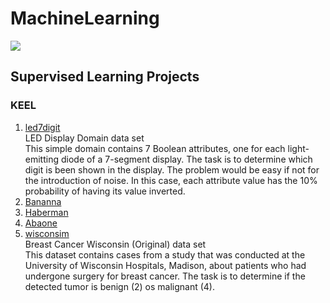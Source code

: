 # MachineLearning
<img src="Projects/Supervised/Standard/wisconsin/Data/Visual/andrews_curves.png">

## Supervised Learning Projects
### KEEL
1. [led7digit](KEEL/Projects/Supervised/Standard/led7digit/)  
   LED Display Domain data set  
   This simple domain contains 7 Boolean attributes, one for each light-emitting diode of a 7-segment display. The task is to determine which digit is been shown in the display. The problem would be easy if not for the introduction of noise. In this case, each attribute value has the 10% probability of having its value inverted.  
2. [Bananna](KEEL/Projects/Supervised/Standard/Bananna/)  
3. [Haberman](KEEL/Projects/Supervised/Standard/Haberman/)  
4. [Abaone](KEEL/Projects/Supervised/Standard/Abalone/)  
5. [wisconsim](KEEL/Projects/Supervised/Standard/wisconsin/)  
   Breast Cancer Wisconsin (Original) data set  
   This dataset contains cases from a study that was conducted at the University of Wisconsin Hospitals, Madison, about patients who had undergone surgery for breast cancer. The task is to determine if the detected tumor is benign (2) os malignant (4).  
